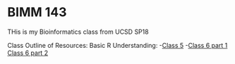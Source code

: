 # BIMM 143

THis is my Bioinformatics class from UCSD SP18

Class Outline of Resources:
Basic R Understanding:
-[Class 5](https://github.com/cmcsween23/bimm143/blob/master/Lecture%205/boxplot.R)
-[Class 6 part 1](https://github.com/cmcsween23/bimm143/blob/master/Lecture%206/Class6.R)
 [Class 6 part 2](https://github.com/cmcsween23/bimm143/blob/master/Lecture%206/class6-1b.R)
